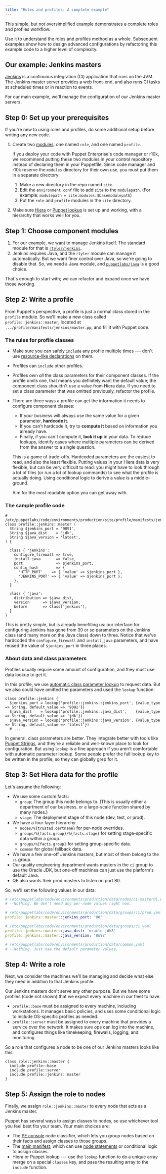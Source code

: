 ```yaml
---
title: "Roles and profiles: A complete example"
---
```


[jenkins_module]: https://forge.puppet.com/rtyler/jenkins
[jenkins]: TODO
[java_module]: TODO
[auto_params]: TODO
[puppet strings]: TODO
[modules]: TODO
[hiera]: TODO
[puppet lookup]: TODO
[include]: TODO
[resource-like]: TODO
[pe console]: TODO
[main manifest]: TODO
[node statements]: TODO

This simple, but not oversimplified example demonstrates a complete roles and profiles workflow.

Use it to understand the roles and profiles method as a whole. Subsequent examples show how to design advanced configurations by refactoring this example code to a higher level of complexity.

## Our example: Jenkins masters

[Jenkins][] is a continuous integration (CI) application that runs on the JVM. The Jenkins master server provides a web front-end, and also runs CI tasks at scheduled times or in reaction to events.

For our main example, we'll manage the configuration of our Jenkins master servers.

## Step 0: Set up your prerequisites

If you're new to using roles and profiles, do some additional setup before writing any new code.

1. Create two [modules][]: one named `role`, and one named `profile`.

    If you deploy your code with Puppet Enterprise's code manager or r10k, we recommend putting these two modules in your control repository instead of declaring them in your Puppetfile. Since code manager and r10k reserve the `modules` directory for their own use, you must put them in a separate directory:

    1. Make a new directory in the repo named `site`.
    1. Edit the `environment.conf` file to add `site` to the `modulepath`. (For example: `modulepath = site:modules:$basemodulepath`)
    1. Put the `role` and `profile` modules in the `site` directory.
2. Make sure [Hiera][] or [Puppet lookup][] is set up and working, with a hierarchy that works well for you.

## Step 1: Choose component modules

1. For our example, we want to manage Jenkins itself. The standard module for that is [`rtyler/jenkins`][jenkins_module].
2. Jenkins requires Java, and the `rtyler` module can manage it automatically. But we want finer control over Java, so we're going to disable that. So, we need a Java module, and [`puppetlabs/java`][java_module] is a good choice.

That's enough to start with; we can refactor and expand once we have those working.

## Step 2: Write a profile

From Puppet's perspective, a profile is just a normal class stored in the `profile` module. So we'll make a new class called `profile::jenkins::master`, located at `.../profile/manifests/jenkins/master.pp`, and fill it with Puppet code.

### The rules for profile classes

* Make sure you can safely [`include`][include] any profile multiple times --- don't use [resource-like declarations][resource-like] on them.
* Profiles can `include` other profiles.
* Profiles own _all_ the class parameters for their component classes. If the profile omits one, that means you definitely want the default value; the component class shouldn't use a value from Hiera data. If you need to set a class parameter that was omitted previously, refactor the profile.
* There are three ways a profile can get the information it needs to configure component classes:
    * If your business will always use the same value for a given parameter, **hardcode it.**
    * If you can't hardcode it, try to **compute it** based on information you already have.
    * Finally, if you can't compute it, **look it up** in your data. To reduce lookups, identify cases where multiple parameters can be derived from the answer to a single question.

    This is a game of trade-offs. Hardcoded parameters are the easiest to read, and also the least flexible. Putting values in your Hiera data is very flexible, but can be very difficult to read: you might have to look through a lot of files (or run a lot of lookup commands) to see what the profile is actually doing. Using conditional logic to derive a value is a middle-ground.

    Aim for the most readable option you can get away with.

### The sample profile code

``` puppet
# /etc/puppetlabs/code/environments/production/site/profile/manifests/jenkins/master.pp
class profile::jenkins::master (
  String $jenkins_port = '9091',
  String $java_dist    = 'jdk',
  String $java_version = 'latest',
) {

  class { 'jenkins':
    configure_firewall => true,
    install_java       => false,
    port               => $jenkins_port,
    config_hash        => {
      'HTTP_PORT'    => { 'value' => $jenkins_port },
      'JENKINS_PORT' => { 'value' => $jenkins_port },
    },
  }

  class { 'java':
    distribution => $java_dist,
    version      => $java_version,
    before       => Class['jenkins'],
  }
}
```

This is pretty simple, but is already benefiting us: our interface for configuring Jenkins has gone from 30 or so parameters on the Jenkins class (and many more on the Java class) down to three. Notice that we've hardcoded the `configure_firewall` and `install_java` parameters, and have reused the value of `$jenkins_port` in three places.

### About data and class parameters

Profiles usually require some amount of configuration, and they must use data lookup to get it.

In this profile, we use [automatic class parameter lookup][auto_params] to request data. But we also could have omitted the parameters and used the `lookup` function:

``` puppet
class profile::jenkins {
  $jenkins_port = lookup('profile::jenkins::jenkins_port', {value_type => String, default_value => '9091'})
  $java_dist    = lookup('profile::jenkins::java_dist',    {value_type => String, default_value => 'jdk'})
  $java_version = lookup('profile::jenkins::java_version', {value_type => String, default_value => 'latest'})
  # ...
```

In general, class parameters are better. They integrate better with tools like [Puppet Strings][], and they're a reliable and well-known place to look for configuration. But using `lookup` is a fine approach if you aren't comfortable with automatic parameter lookup. Some people prefer the full lookup key to be written in the profile, so they can globally grep for it.

## Step 3: Set Hiera data for the profile

Let's assume the following:

- We use some custom facts:
    - `group`: The group this node belongs to. (This is usually either a department of our business, or a large-scale function shared by many nodes.)
    - `stage`: The deployment stage of this node (dev, test, or prod).
- We have a four-layer hierarchy:
    - `nodes/%{trusted.certname}` for per-node overrides.
    - `groups/%{facts.group}/%{facts.stage}` for setting stage-specific data within a group.
    - `groups/%{facts.group}` for setting group-specific data.
    - `common` for global fallback data.
- We have a few one-off Jenkins masters, but most of them belong to the `ci` group.
- Our quality engineering department wants masters in the `ci` group to use the Oracle JDK, but one-off machines can just use the platform's default Java.
- QE also wants their prod masters to listen on port 80.

So, we'll set the following values in our data:

``` yaml
# /etc/puppetlabs/code/environments/production/data/nodes/ci-master01.example.com.yaml
# --Nothing. We don't need any per-node values right now.

# /etc/puppetlabs/code/environments/production/data/groups/ci/prod.yaml
profile::jenkins::master::jenkins_port: '80'

# /etc/puppetlabs/code/environments/production/data/groups/ci.yaml
profile::jenkins::master::java_dist: 'oracle-jdk8'
profile::jenkins::master::java_version: '8u92'

# /etc/puppetlabs/code/environments/production/data/common.yaml
# --Nothing. Just use the default parameter values.
```

## Step 4: Write a role

Next, we consider the machines we'll be managing and decide what else they need in addition to that Jenkins profile.

Our Jenkins masters don't serve any other purpose. But we have some profiles (code not shown) that we expect every machine in our fleet to have:

* `profile::base` must be assigned to every machine, including workstations. It manages basic policies, and uses some conditional logic to include OS-specific profiles as needed.
* `profile::server` must be assigned to every machine that provides a service over the network. It makes sure ops can log into the machine, and configures things like timekeeping, firewalls, logging, and monitoring.

So a role that configures a node to be one of our Jenkins masters looks like this:

``` puppet
class role::jenkins::master {
  include profile::base
  include profile::server
  include profile::jenkins::master
}
```

## Step 5: Assign the role to nodes

Finally, we assign `role::jenkins::master` to every node that acts as a Jenkins master.

Puppet has several ways to assign classes to nodes, so use whichever tool you feel best fits your team. Your main choices are:

* The [PE console][] node classifier, which lets you group nodes based on their facts and assign classes to those groups.
* The [main manifest][], which can use [node statements][] or conditional logic to assign classes.
* Hiera or Puppet lookup --- use the `lookup` function to do a unique array merge on a special `classes` key, and pass the resulting array to the `include` function.


